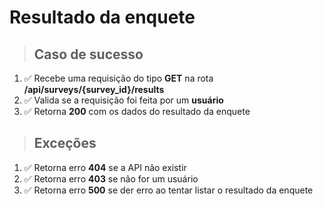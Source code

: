 # Resultado da enquete

> ## Caso de sucesso

01. ✅ Recebe uma requisição do tipo **GET** na rota **/api/surveys/{survey_id}/results**
02. ✅ Valida se a requisição foi feita por um **usuário**
03. ✅ Retorna **200** com os dados do resultado da enquete

> ## Exceções

01. ✅ Retorna erro **404** se a API não existir
02. ✅ Retorna erro **403** se não for um usuário
03. ✅ Retorna erro **500** se der erro ao tentar listar o resultado da enquete